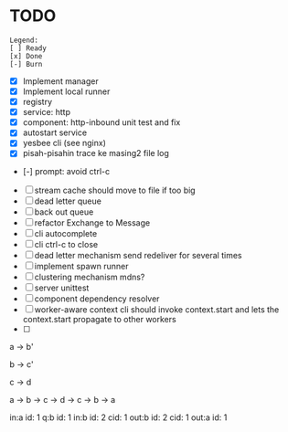 TODO
====

``` 
Legend:
[ ] Ready
[x] Done
[-] Burn
```

- [x] Implement manager
- [x] Implement local runner
- [x] registry
- [x] service: http
- [x] component: http-inbound unit test and fix
- [x] autostart service
- [x] yesbee cli (see nginx)
- [x] pisah-pisahin trace ke masing2 file log
- [-] prompt:     avoid ctrl-c
- [ ] stream cache should move to file if too big
- [ ] dead letter queue
- [ ] back out queue
- [ ] refactor Exchange to Message
- [ ] cli autocomplete
- [ ] cli ctrl-c to close
- [ ] dead letter mechanism
    send
    redeliver for several times
- [ ] implement spawn runner
- [ ] clustering mechanism
    mdns?
- [ ] server unittest
- [ ] component dependency resolver
- [ ] worker-aware context 
        cli should invoke context.start and lets the context.start propagate to other workers
- [ ] 

a -> b'

b -> c'

c -> d

a -> b -> c -> d -> c -> b -> a


in:a 
  id: 1
q:b
  id: 1
in:b 
  id: 2
  cid: 1
out:b
  id: 2
  cid: 1
out:a
  id: 1
  






